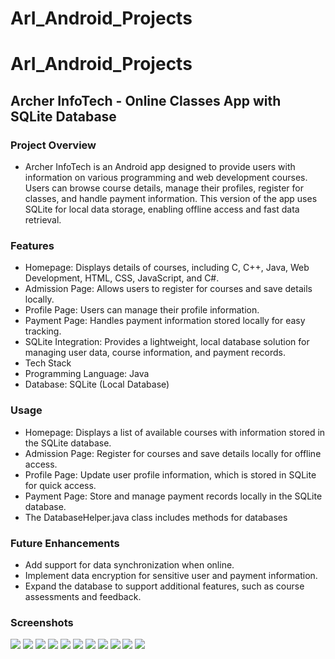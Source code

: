 # ArI_Android_Projects
# ArI_Android_Projects
## Archer InfoTech - Online Classes App with SQLite Database
### Project Overview
- Archer InfoTech is an Android app designed to provide users with information on various programming and web development courses. Users can browse course details, manage their profiles, register for classes, and handle payment information. This version of the app uses SQLite for local data storage, enabling offline access and fast data retrieval.

### Features
- Homepage: Displays details of courses, including C, C++, Java, Web Development, HTML, CSS, JavaScript, and C#.
- Admission Page: Allows users to register for courses and save details locally.
- Profile Page: Users can manage their profile information.
- Payment Page: Handles payment information stored locally for easy tracking.
- SQLite Integration: Provides a lightweight, local database solution for managing user data, course information, and payment records.
- Tech Stack
- Programming Language: Java
- Database: SQLite (Local Database)

### Usage
- Homepage: Displays a list of available courses with information stored in the SQLite database.
- Admission Page: Register for courses and save details locally for offline access.
- Profile Page: Update user profile information, which is stored in SQLite for quick access.
- Payment Page: Store and manage payment records locally in the SQLite database.
- The DatabaseHelper.java class includes methods for databases

### Future Enhancements
- Add support for data synchronization when online.
- Implement data encryption for sensitive user and payment information.
- Expand the database to support additional features, such as course assessments and feedback.

### Screenshots
<img src="https://github.com/ArcherInfotechInhouseTraining/ArI_Android_Projects/blob/main/Batch%201/Vishwajeet/Project%201%20using%20SQLite/Output%20Screenshots/s1.jpeg?raw=true" alt =" "> 

<img src="https://github.com/ArcherInfotechInhouseTraining/ArI_Android_Projects/blob/main/Batch%201/Vishwajeet/Project%201%20using%20SQLite/Output%20Screenshots/s2.jpeg?raw=true" alt = " ">
<img src="https://github.com/ArcherInfotechInhouseTraining/ArI_Android_Projects/blob/main/Batch%201/Vishwajeet/Project%201%20using%20SQLite/Output%20Screenshots/s3.jpeg?raw=true" alt = " ">
<img src="https://github.com/ArcherInfotechInhouseTraining/ArI_Android_Projects/blob/main/Batch%201/Vishwajeet/Project%201%20using%20SQLite/Output%20Screenshots/s4.jpeg?raw=true" alt = " ">
<img src="https://github.com/ArcherInfotechInhouseTraining/ArI_Android_Projects/blob/main/Batch%201/Vishwajeet/Project%201%20using%20SQLite/Output%20Screenshots/s5.jpeg?raw=true" alt = " ">

<img src="https://github.com/ArcherInfotechInhouseTraining/ArI_Android_Projects/blob/main/Batch%201/Vishwajeet/Project%201%20using%20SQLite/Output%20Screenshots/s6.jpeg?raw=true" alt = " ">

<img src="https://github.com/ArcherInfotechInhouseTraining/ArI_Android_Projects/blob/main/Batch%201/Vishwajeet/Project%201%20using%20SQLite/Output%20Screenshots/s7.jpeg?raw=true" alt = " ">

<img src="https://github.com/ArcherInfotechInhouseTraining/ArI_Android_Projects/blob/main/Batch%201/Vishwajeet/Project%201%20using%20SQLite/Output%20Screenshots/s8.jpeg?raw=true" alt = " ">

<img src="https://github.com/ArcherInfotechInhouseTraining/ArI_Android_Projects/blob/main/Batch%201/Vishwajeet/Project%201%20using%20SQLite/Output%20Screenshots/s9.jpeg?raw=true" alt = " ">

<img src="https://github.com/ArcherInfotechInhouseTraining/ArI_Android_Projects/blob/main/Batch%201/Vishwajeet/Project%201%20using%20SQLite/Output%20Screenshots/s10.jpeg?raw=true" alt = " ">
<img src="https://github.com/ArcherInfotechInhouseTraining/ArI_Android_Projects/blob/main/Batch%201/Vishwajeet/Project%201%20using%20SQLite/Output%20Screenshots/s11.jpeg?raw=true" alt = " ">




